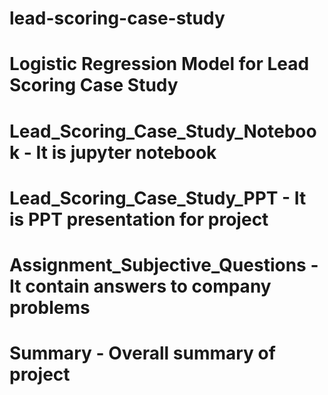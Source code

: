 # lead-scoring-case-study
# Logistic Regression Model for Lead Scoring Case Study
# Lead_Scoring_Case_Study_Notebook - It is jupyter notebook
# Lead_Scoring_Case_Study_PPT - It is PPT presentation for project
# Assignment_Subjective_Questions - It contain answers to company problems
# Summary - Overall summary of project

